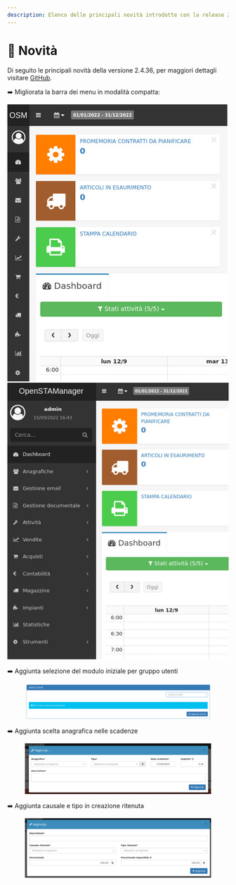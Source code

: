 ```yaml
---
description: Elenco delle principali novità introdotte con la release 2.4.36.
---
```


# 📣 Novità

Di seguito le principali novità della versione 2.4.36, per maggiori dettagli visitare [GitHub](https://github.com/devcode-it/openstamanager).

➡️ Migliorata la barra dei menu in modalità compatta:

<img src=".gitbook/assets/immagine (7).png" alt="" data-size="original"><img src=".gitbook/assets/immagine (5).png" alt="" data-size="original">

➡️ Aggiunta selezione del modulo iniziale per gruppo utenti

<figure><img src=".gitbook/assets/immagine (3).png" alt=""><figcaption></figcaption></figure>

➡️ Aggiunta scelta anagrafica nelle scadenze

<figure><img src=".gitbook/assets/immagine (6).png" alt=""><figcaption></figcaption></figure>

➡️ Aggiunta causale e tipo in creazione ritenuta

<figure><img src=".gitbook/assets/immagine.png" alt=""><figcaption></figcaption></figure>
